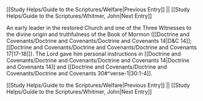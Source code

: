 [[Study Helps/Guide to the Scriptures/Welfare|Previous Entry]]  ||  [[Study Helps/Guide to the Scriptures/Whitmer, John|Next Entry]]

 An early leader in the restored Church and one of the Three Witnesses to the divine origin and truthfulness of the Book of Mormon ([[Doctrine and Covenants/Doctrine and Covenants/Doctrine and Covenants 14|D&C 14]]; [[Doctrine and Covenants/Doctrine and Covenants/Doctrine and Covenants 17|17-18]]). The Lord gave him personal instructions in [[Doctrine and Covenants/Doctrine and Covenants/Doctrine and Covenants 14|Doctrine and Covenants 14]] and [[Doctrine and Covenants/Doctrine and Covenants/Doctrine and Covenants 30#^verse-1|30:1-4]].

[[Study Helps/Guide to the Scriptures/Welfare|Previous Entry]]  ||  [[Study Helps/Guide to the Scriptures/Whitmer, John|Next Entry]]